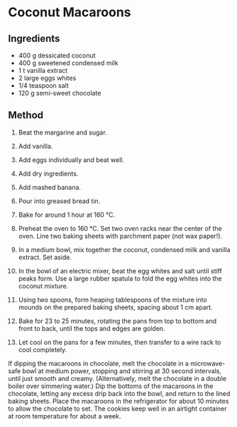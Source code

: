 # Coconut Macaroons

## Ingredients

- 400 g dessicated coconut
- 400 g sweetened condensed milk
- 1 t vanilla extract
- 2 large eggs whites
- 1/4 teaspoon salt
- 120 g semi-sweet chocolate

## Method

1. Beat the margarine and sugar.
2. Add vanilla.
3. Add eggs individually and beat well.
4. Add dry ingredients.
5. Add mashed banana.
6. Pour into greased bread tin.
7. Bake for around 1 hour at 160 °C.

1. Preheat the oven to 160 °C. Set two oven racks near the center of the oven. Line two baking sheets with parchment paper (not wax paper!).
2. In a medium bowl, mix together the coconut, condensed milk and vanilla extract. Set aside.
3. In the bowl of an electric mixer, beat the egg whites and salt until stiff peaks form. Use a large rubber spatula to fold the egg whites into the coconut mixture.
4. Using two spoons, form heaping tablespoons of the mixture into mounds on the prepared baking sheets, spacing about 1 cm apart.
5. Bake for 23 to 25 minutes, rotating the pans from top to bottom and front to back, until the tops and edges are golden.
6. Let cool on the pans for a few minutes, then transfer to a wire rack to cool completely.

If dipping the macaroons in chocolate, melt the chocolate in a microwave-safe bowl at medium power, stopping and stirring at 30 second intervals, until just smooth and creamy. (Alternatively, melt the chocolate in a double boiler over simmering water.) Dip the bottoms of the macaroons in the chocolate, letting any excess drip back into the bowl, and return to the lined baking sheets. Place the macaroons in the refrigerator for about 10 minutes to allow the chocolate to set. The cookies keep well in an airtight container at room temperature for about a week.
